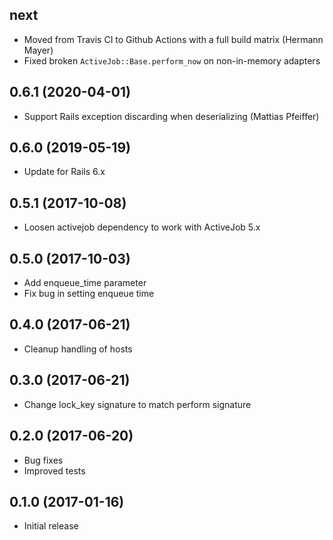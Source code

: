 ## next

- Moved from Travis CI to Github Actions with a full build matrix (Hermann Mayer)
- Fixed broken `ActiveJob::Base.perform_now` on non-in-memory adapters

## 0.6.1 (2020-04-01)

- Support Rails exception discarding when deserializing (Mattias Pfeiffer)

## 0.6.0 (2019-05-19)

- Update for Rails 6.x

## 0.5.1 (2017-10-08)

- Loosen activejob dependency to work with ActiveJob 5.x

## 0.5.0 (2017-10-03)

- Add enqueue_time parameter
- Fix bug in setting enqueue time

## 0.4.0 (2017-06-21)

- Cleanup handling of hosts

## 0.3.0 (2017-06-21)

- Change lock_key signature to match perform signature

## 0.2.0 (2017-06-20)

- Bug fixes
- Improved tests

## 0.1.0 (2017-01-16)

- Initial release
